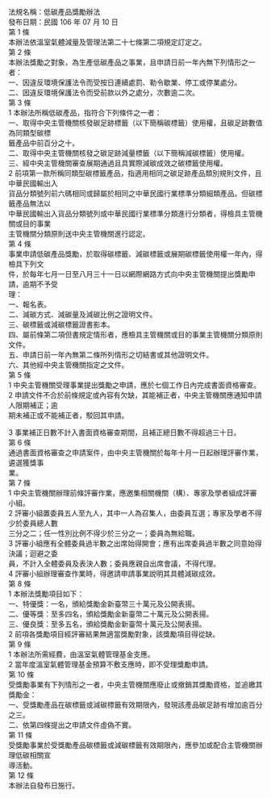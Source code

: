 法規名稱：低碳產品獎勵辦法  
發布日期：民國 106 年 07 月 10 日  
第 1 條  
本辦法依溫室氣體減量及管理法第二十七條第二項規定訂定之。  
第 2 條  
本辦法獎勵之對象，為生產低碳產品之事業，且申請日前一年內無下列情形之一者：  
一、因違反環境保護法令而受按日連續處罰、勒令歇業、停工或停業處分。  
二、因違反環境保護法令而受前款以外之處分，次數逾二次。  
第 3 條  
1 本辦法所稱低碳產品，指符合下列條件之一者：  
一、取得中央主管機關核發碳足跡標籤（以下簡稱碳標籤）使用權，且碳足跡數值為同類型碳標  
籤產品中前百分之十。  
二、取得中央主管機關核發之碳足跡減量標籤（以下簡稱減碳標籤）使用權。  
三、經中央主管機關審查展期通過且具實際減碳成效之碳標籤使用權。  
2 前項第一款所稱同類型碳標籤產品，指適用相同之碳足跡產品類別規則文件，且中華民國輸出入  
貨品分類號列前六碼相同或歸屬於相同之中華民國行業標準分類細類產品。但碳標籤產品無法以  
中華民國輸出入貨品分類號列或中華民國行業標準分類進行分類者，得檢具主管機關或目的事業  
主管機關分類原則送中央主管機關進行認定。  
第 4 條  
事業申請低碳產品獎勵，於取得碳標籤、減碳標籤或展期碳標籤使用權一年內，得檢具下列文  
件，於每年七月一日至八月三十一日以網際網路方式向中央主管機關提出獎勵申請，逾期不予受  
理：  
一、報名表。  
二、減碳方式、減碳量及減碳比例之證明文件。  
三、碳標籤或減碳標籤證書影本。  
四、屬前條第二項但書規定情形者，應檢具主管機關或目的事業主管機關分類原則文件。  
五、申請日前一年內無第二條所列情形之切結書或其他證明文件。  
六、其他經中央主管機關指定之文件。  
第 5 條  
1 中央主管機關受理事業提出獎勵之申請，應於七個工作日內完成書面資格審查。  
2 申請文件不合於前條規定或內容有欠缺，其能補正者，中央主管機關應通知申請人限期補正；逾  
期未補正或不能補正者，駁回其申請。  


3 事業補正日數不計入書面資格審查期間，且補正總日數不得超過三十日。  
第 6 條  
通過書面資格審查之申請案件，由中央主管機關於每年十月一日起辦理評審作業，遴選獲獎事  
業。  
第 7 條  
1 中央主管機關辦理前條評審作業，應邀集相關機關（構）、專家及學者組成評審小組。  
2 評審小組置委員五人至九人，其中一人為召集人，由委員互選；專家及學者不得少於委員總人數  
三分之二；任一性別比例不得少於三分之一；委員為無給職。  
3 評審小組應有全體委員過半數之出席始得開會；應有出席委員過半數之同意始得決議；迴避之委  
員，不計入全體委員及表決人數；委員應親自出席會議，不得代理。  
4 評審小組辦理審查作業時，得邀請申請事業說明其具體減碳成效。  
第 8 條  
1 本辦法獎勵項目如下：  
一、特優獎：一名，頒給獎勵金新臺幣三十萬元及公開表揚。  
二、優等獎：至多四名，頒給獎勵金新臺幣二十萬元及公開表揚。  
三、優良獎：至多五名，頒給獎勵金新臺幣十萬元及公開表揚。  
2 前項各獎勵項目經評審結果無適當獎勵對象，該獎勵項目得從缺。  
第 9 條  
1 本辦法所需經費，由溫室氣體管理基金支應。  
2 當年度溫室氣體管理基金預算不敷支應時，即不受理獎勵申請。  
第 10 條  
受獎勵事業有下列情形之一者，中央主管機關應廢止或撤銷其獎勵資格，並追繳其獎勵金：  
一、受獎勵產品在碳標籤或減碳標籤有效期限內，發現該產品碳足跡有增加逾百分之三。  
二、依第四條提出之申請文件虛偽不實。  
第 11 條  
受獎勵事業於受獎勵產品碳標籤或減碳標籤有效期限內，應參加或配合主管機關辦理低碳相關宣  
導活動。  
第 12 條  
本辦法自發布日施行。  


